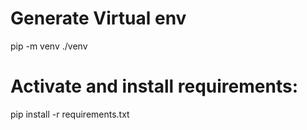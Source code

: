 # Generate Virtual env
pip -m venv ./venv

# Activate and install requirements:
pip install -r requirements.txt



